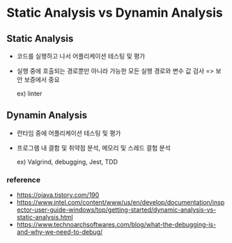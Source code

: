 # Static Analysis vs Dynamin Analysis

## Static Analysis

- 코드를 실행하고 나서 어플리케이션 테스팅 및 평가
- 실행 중에 호출되는 경로뿐만 아니라 가능한 모든 실행 경로와 변수 값 검사 => 보안 보증에서 중요

  ex) linter

## Dynamin Analysis

- 런타임 중에 어플리케이션 테스팅 및 평가
- 프로그램 내 결함 및 취약점 분석, 메모리 및 스레드 결험 분석

  ex) Valgrind, debugging, Jest, TDD

### reference

- https://ojava.tistory.com/190
- https://www.intel.com/content/www/us/en/develop/documentation/inspector-user-guide-windows/top/getting-started/dynamic-analysis-vs-static-analysis.html
- https://www.technoarchsoftwares.com/blog/what-the-debugging-is-and-why-we-need-to-debug/
